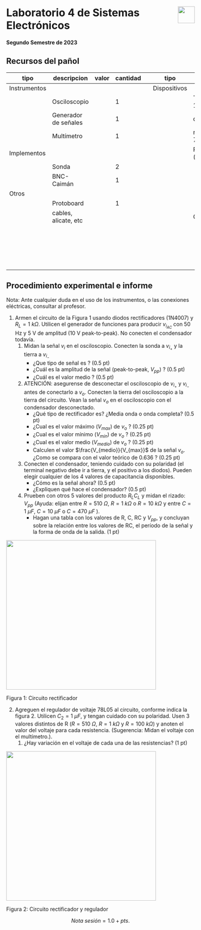 # <img src="https://julianodb.github.io/SISTEMAS_ELECTRONICOS_PARA_INGENIERIA_BIOMEDICA/img/logo_fing.png?raw=true" align="right" height="45"> Laboratorio 4 de Sistemas Electrónicos
#### Segundo Semestre de 2023

## Recursos del pañol

| tipo | descripcion | valor | cantidad | | tipo | descripcion | valor | cantidad |
| -- | -- | -- | -- | --| -- | -- | -- | -- |
| Instrumentos |  |  |  | | Dispositivos |  |  |  |
|  | Osciloscopio |  | 1 | |  | Transformador 12V |  | 1 |
|  | Generador de señales |  | 1 | |  | diodo 1N4007 |  | 4 |
|  | Multímetro |  | 1 | |  | regulador 78L05 |  | 1 |
| Implementos |  |  |  | |  | Resistencias (Ω) |  |  |
|  | Sonda |  | 2 | |  |  | 510 | 1 |
|  | BNC-Caimán |  | 1 | |  |  | 1k | 1 |
| Otros |  |  |  | |  | | 10k | 1 |
| | Protoboard |  | 1 | |  | | 100k | 1 |
| | cables, alicate, etc |  | | |  |Capacitores |  |  |
|  |  |  |  | |  |  | 1 μF | 1 |
| |  |  | | |  | | 10 μF | 1 |
| |  |  | | |  | | 470 μF | 1 |

## Procedimiento experimental e informe

Nota: Ante cualquier duda en el uso de los instrumentos, o las conexiones eléctricas, consultar al profesor.

1. Armen el circuito de la Figura 1 usando diodos rectificadores (1N4007) y $R_L = 1\ k\Omega$. Utilicen el generador de funciones para producir $v_{i_{AC}}$ con 50 Hz y 5 V de amplitud (10 V peak-to-peak). No conecten el condensador todavía.
   1. Midan la señal $v_i$ en el osciloscopio. Conecten la sonda a $v_{i_+}$ y la tierra a $v_{i_-}$ 
      - ¿Que tipo de señal es ? (0.5 pt) 
      - ¿Cuál es la amplitud de la señal (peak-to-peak, $V_{pp}$) ? (0.5 pt) 
      - ¿Cuál es el valor medio ? (0.5 pt) 
   1. ATENCIÓN: asegurense de desconectar el osciloscopio de $v_{i_+}$ y $v_{i_-}$ antes de conectarlo a $v_o$. Conecten la tierra del osciloscopio a la tierra del circuito. Vean la señal $v_o$ en el osciloscopio con el condensador desconectado. 
      - ¿Qué tipo de rectificador es? ¿Media onda o onda completa? (0.5 pt)
      - ¿Cual es el valor máximo ($V_{max}$) de $v_o$ ? (0.25 pt) 
      - ¿Cual es el valor mínimo ($V_{min}$) de $v_o$ ? (0.25 pt) 
      - ¿Cual es el valor medio ($V_{medio}$) de $v_o$ ? (0.25 pt) 
      - Calculen el valor $\frac{V_{medio}}{V_{max}}$ de la señal $v_o$. ¿Como se compara con el valor teórico de 0.636 ? (0.25 pt) 
   1. Conecten el condensador, teniendo cuidado con su polaridad (el terminal negativo debe ir a tierra, y el positivo a los diodos). Pueden elegir cualquier de los 4 valores de capacitancia disponibles.
      - ¿Cómo es la señal ahora? (0.5 pt) 
      - ¿Expliquen qué hace el condensador? (0.5 pt)
   1. Prueben con otros 5 valores del producto $R_L C_L$ y midan el rizado: $V_{pp}$ (Ayuda: elijan entre $R=510\ \Omega$, $R=1\ k\Omega$ o $R=10\ k\Omega$ y entre $C=1\ \mu F$, $C=10\ \mu F$ o $C=470\ \mu F$ ).
      - Hagan una tabla con los valores de R, C, RC y $V_{pp}$, y concluyan sobre la relación entre los valores de RC, el período de la señal y la forma de onda de la salida. (1 pt)

  <img src="https://julianodb.github.io/electronic_circuits_diagrams/full_bridge_rectifier_without_transformer.png" width="400">

  Figura 1: Circuito rectificador
  
2. Agreguen el regulador de voltaje 78L05 al circuito, conforme indica la figura 2. Utilicen $C_2 = 1\ \mu F$, y tengan cuidado con su polaridad. Usen 3 valores distintos de R ($R=510\ \Omega$, $R=1\ k\Omega$ y $R=100\ k\Omega$) y anoten el valor del voltaje para cada resistencia. (Sugerencia: Midan el voltaje con el multímetro.). 
   1. ¿Hay variación en el voltaje de cada una de las resistencias? (1 pt)

  <img src="https://julianodb.github.io/electronic_circuits_diagrams/full_bridge_and_7805_without_transformer.png" width="400">

  Figura 2: Circuito rectificador y regulador

$$ Nota\ sesión = 1.0 + pts. $$